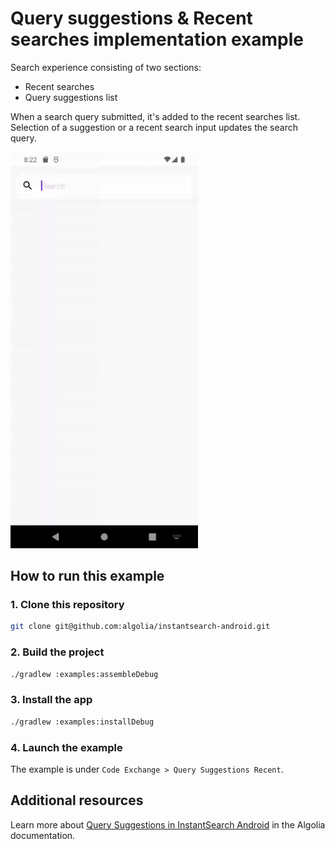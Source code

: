 # Query suggestions & Recent searches implementation example

Search experience consisting of two sections:
- Recent searches
- Query suggestions list

When a search query submitted, it's added to the recent searches list.
Selection of a suggestion or a recent search input updates the search query.

<img src="/docs/img/codex/query_suggestions_recent.gif" width="300"/>

## How to run this example

### 1. Clone this repository

```sh
git clone git@github.com:algolia/instantsearch-android.git
```

### 2. Build the project

```sh
./gradlew :examples:assembleDebug
```

### 3. Install the app

```sh
./gradlew :examples:installDebug
```

### 4. Launch the example

The example is under `Code Exchange > Query Suggestions Recent`.

## Additional resources
Learn more about [Query Suggestions in InstantSearch Android](https://www.algolia.com/doc/guides/building-search-ui/ui-and-ux-patterns/query-suggestions/android/) in the Algolia documentation.
